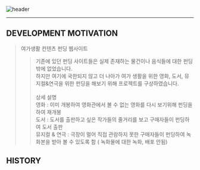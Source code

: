 ![header](https://capsule-render.vercel.app/api?type=venom&color=auto&height=300&section=header&text=funrest%20project&fontSize=90) <hr>

DEVELOPMENT MOTIVATION
---
> 여가생활 컨텐츠 펀딩 웹사이트
> > 기존에 있던 펀딩 사이트들은 실제 존재하는 물건이나 음식들에 대한 펀딩밖에 없었습니다.<br>
하지만 여기에 국한되지 않고 더 나아가 여가 생활을 위한 영화, 도서, 뮤지컬&연극을 위한 펀딩을 해보기 위해 프로젝트를 구상하였습니다. <br><br>
> 상세 설명 <br>
> > 영화 : 이미 개봉하여 영화관에서 볼 수 없는 영화를 다시 보기위해 펀딩을 하여 재개봉<br>
> > 도서 : 도서를 출판하고 싶은 작가들의 줄거리를 보고 구매자들이 펀딩하여 도서 출판<br>
> > 뮤지컬 & 연극 : 극장이 멀어 직접 관람하지 못한 구매자들이 펀딩하여 녹화본을 받아 볼 수 있도록 함 ( 녹화물에 대한 녹화, 배포 안됨)<br>

HISTORY
---


